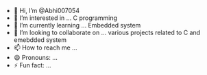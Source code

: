 - 👋 Hi, I’m @Abhi007054
- 👀 I’m interested in ... C programming
- 🌱 I’m currently learning ... Embedded system
- 💞️ I’m looking to collaborate on ... various projects related to C and emebdded system
- 📫 How to reach me ...
- 😄 Pronouns: ...
- ⚡ Fun fact: ...

<!---
Abhi007054/Abhi007054 is a ✨ special ✨ repository because its `README.md` (this file) appears on your GitHub profile.
You can click the Preview link to take a look at your changes.
--->
